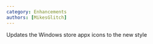 ```yaml
---
category: Enhancements
authors: [MikesGlitch]
---
```


Updates the Windows store appx icons to the new style

